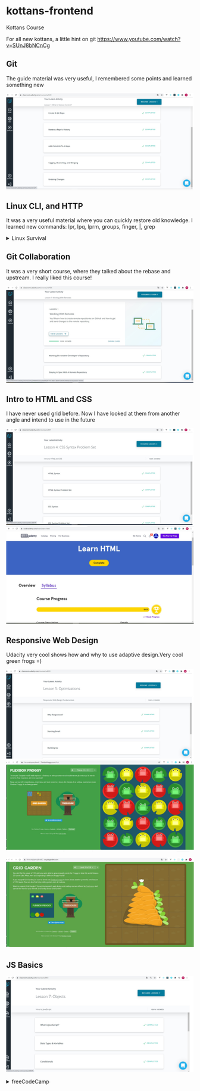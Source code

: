 # kottans-frontend
Kottans Course

For all new kottans, a little hint on git https://www.youtube.com/watch?v=SUnJ8bNCnCg


## Git 

The guide material was very useful, I remembered some points and learned something new

![Udacity](/task_linux_cli/Udacity.jpg)

## Linux CLI, and HTTP

It was a very useful material where you can quickly restore old knowledge.
I learned new commands:
lpr, lpq, lprm, groups, finger, |, grep

<details>
	<summary>
  		Linux Survival
 	</summary>

![linux_survival](/task_linux_cli/Congratulations!.jpg)
![linux_survival](/task_linux_cli/Quiz1.jpg)
![linux_survival](/task_linux_cli/Quiz2.jpg)
![linux_survival](/task_linux_cli/Quiz3.jpg)
![linux_survival](/task_linux_cli/Quiz4.jpg)

</details>

## Git Collaboration

It was a very short course, where they talked about the rebase and upstream.
I really liked this course!

![Collaboration](/task_git_collaboration/Collaboration.jpg)

## Intro to HTML and CSS

I have never used grid before. Now I have looked at them from another angle and intend to use in the future

![HTML and CSS](/task_html_css_intro/HTML_CSS.jpg)
![codeCademy](/task_html_css_intro/codeCademy.jpg)

## Responsive Web Design

Udacity very cool shows how and why to use adaptive design.Very cool green frogs =)

![Udacity Responsive Web Design](/task_responsive_web_design/Responsive.jpg)
![Flexbox Froggy](/task_responsive_web_design/Flexbox_Froggy.jpg)

![GRID GARDEN](/task_responsive_web_design/GRID_GARDEN.jpg)

## JS Basics

![Udacity](/task_js_basics/Udacity_JavaScript.jpg)

<details>
	<summary>
  		freeCodeCamp
 	</summary>

![Basic JS](/task_js_basics/Basic_JavaScript.jpg)
![ES6](/task_js_basics/ES6.jpg)
![Basic_Data_Structures](/task_js_basics/Basic_Data_Structures.jpg)


</details>
